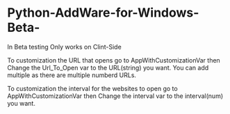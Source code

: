 # Python-AddWare-for-Windows-Beta-
In Beta testing
Only works on Clint-Side

To customization the URL that opens go to AppWithCustomizationVar then Change the Url_To_Open var to the URL(string) you want. You can add multiple as there are multiple numberd URLs.

To customization the interval for the websites to open go to AppWithCustomizationVar then Change the interval var to the interval(num) you want.
